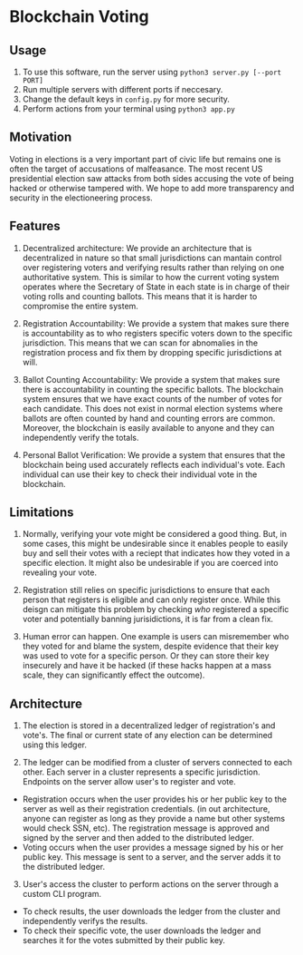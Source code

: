 # Blockchain Voting

## Usage

1. To use this software, run the server using `python3 server.py [--port PORT]`
2. Run multiple servers with different ports if neccesary.
3. Change the default keys in `config.py` for more security.
4. Perform actions from your terminal using `python3 app.py`

## Motivation

Voting in elections is a very important part of civic life but remains one is often the target of accusations of malfeasance. 
The most recent US presidential election saw attacks from both sides accusing the vote of being hacked or otherwise tampered 
with. We hope to add more transparency and security in the electioneering process.

## Features

1. Decentralized architecture: We provide an architecture that is decentralized in nature so that small jurisdictions
can mantain control over registering voters and verifying results rather than relying on one authoritative system. This is
similar to how the current voting system operates where the Secretary of State in each state is in charge of their voting rolls
and counting ballots. This means that it is harder to compromise the entire system.

2. Registration Accountability: We provide a system that makes sure there is accountability as to who registers specific voters
down to the specific jurisdiction. This means that we can scan for abnomalies in the registration process and fix them by
dropping specific jurisdictions at will.

3. Ballot Counting Accountability: We provide a system that makes sure there is accountability in counting the specific ballots.
The blockchain system ensures that we have exact counts of the number of votes for each candidate. This does not exist in
normal election systems where ballots are often counted by hand and counting errors are common. Moreover, the blockchain is
easily available to anyone and they can independently verify the totals.

4. Personal Ballot Verification: We provide a system that ensures that the blockchain being used accurately reflects each
individual's vote. Each individual can use their key to check their individual vote in the blockchain.

## Limitations

1. Normally, verifying your vote might be considered a good thing. But, in some cases, this might be undesirable since it 
enables people to easily buy and sell their votes with a reciept that indicates how they voted in a specific election. It 
might also be undesirable if you are coerced into revealing your vote.

2. Registration still relies on specific jurisdictions to ensure that each person that registers is eligible and can only
register once. While this deisgn can mitigate this problem by checking _who_ registered a specific voter and potentially banning
jurisidictions, it is far from a clean fix.

3. Human error can happen. One example is users can misremember who they voted for and blame the system, despite evidence that
their key was used to vote for a specific person. Or they can store their key insecurely and have it be hacked (if these hacks
happen at a mass scale, they can significantly effect the outcome).

## Architecture

1. The election is stored in a decentralized ledger of registration's and vote's. The final or current state of any election
can be determined using this ledger.

2. The ledger can be modified from a cluster of servers connected to each other. Each server in a cluster represents a specific
jurisdiction. Endpoints on the server allow user's to register and vote.
  * Registration occurs when the user provides his or her public key to the server as well as their registration credentials.
  (in out architecture, anyone can register as long as they provide a name but other systems would check SSN, etc). The 
  registration message is approved and signed by the server and then added to the distributed ledger.
  * Voting occurs when the user provides a message signed by his or her public key. This message is sent to a server, and the
  server adds it to the distributed ledger.
  
3. User's access the cluster to perform actions on the server through a custom CLI program. 
  * To check results, the user downloads the ledger from the cluster and independently verifys the results.
  * To check their specific vote, the user downloads the ledger and searches it for the votes submitted by their public key.
